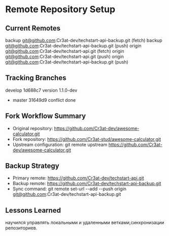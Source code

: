 # Remote Repository Setup

## Current Remotes
backup  git@github.com:Cr3at-dev/techstart-api-backup.git (fetch)
backup  git@github.com:Cr3at-dev/techstart-api-backup.git (push)
origin  git@github.com:Cr3at-dev/techstart-api.git (fetch)
origin  git@github.com:Cr3at-dev/techstart-api.git (push)
origin  git@github.com:Cr3at-dev/techstart-api-backup.git (push)

## Tracking Branches
 develop 1d688c7 version 1.1.0-dev
* master  31649d9 conflict done


## Fork Workflow Summary
- Original repository: https://github.com/Cr3at-dev/awesome-calculator.git
- Fork repository: https://github.com/Cr3at-stud/awesome-calculator.git
- Upstream configuration: git remote upstream https://github.com/Cr3at-dev/awesome-calculator.git

## Backup Strategy
- Primary remote: https://github.com/Cr3at-dev/techstart-api.git
- Backup remote: https://github.com/Cr3at-dev/techstart-api-backup.git
- Sync command: git remote set-url --add --push origin git@github.com:Cr3at-dev/techstart-api-backup.git

## Lessons Learned
научился управлять локальными и удаленными ветками,синхронизации репозиториев.


